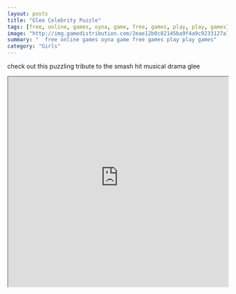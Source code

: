```yaml
---
layout: posts
title: "Glee Celebrity Puzzle"
tags: [free, online, games, oyna, game, free, games, play, play, games]
image: "http://img.gamedistribution.com/2eae12b0c82145ba9f4a9c9233127a12.jpg"
summary: "  free online games oyna game free games play play games"
category: "Girls"
---
```


check out this puzzling tribute to the smash hit musical drama glee

<iframe width="100%" height="480px;" src="http://flash.gamedistribution.com?game=2eae12b0c82145ba9f4a9c9233127a12"></iframe>